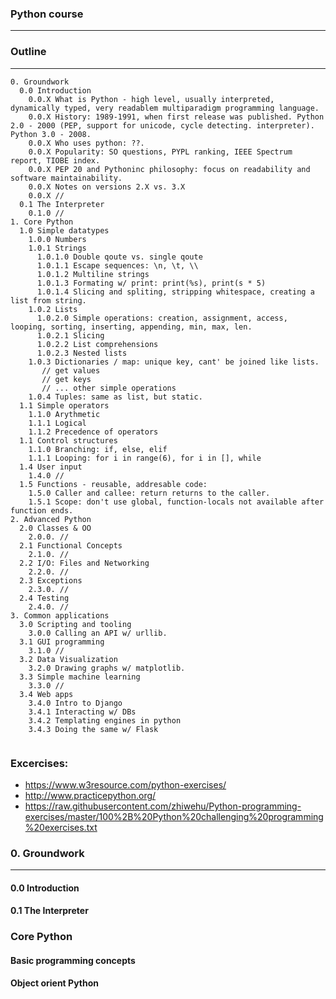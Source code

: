 ### Python course
---

### Outline
---
```
0. Groundwork
  0.0 Introduction
    0.0.X What is Python - high level, usually interpreted, dynamically typed, very readablem multiparadigm programming language.
    0.0.X History: 1989-1991, when first release was published. Python 2.0 - 2000 (PEP, support for unicode, cycle detecting. interpreter). Python 3.0 - 2008.
    0.0.X Who uses python: ??.
    0.0.X Popularity: SO questions, PYPL ranking, IEEE Spectrum report, TIOBE index.
    0.0.X PEP 20 and Pythoninc philosophy: focus on readability and software maintainability.
    0.0.X Notes on versions 2.X vs. 3.X
    0.0.X //
  0.1 The Interpreter
    0.1.0 //
1. Core Python
  1.0 Simple datatypes
    1.0.0 Numbers
    1.0.1 Strings
      1.0.1.0 Double qoute vs. single qoute
      1.0.1.1 Escape sequences: \n, \t, \\
      1.0.1.2 Multiline strings
      1.0.1.3 Formating w/ print: print(%s), print(s * 5)
      1.0.1.4 Slicing and spliting, stripping whitespace, creating a list from string.
    1.0.2 Lists
      1.0.2.0 Simple operations: creation, assignment, access, looping, sorting, inserting, appending, min, max, len.
      1.0.2.1 Slicing
      1.0.2.2 List comprehensions
      1.0.2.3 Nested lists
    1.0.3 Dictionaries / map: unique key, cant' be joined like lists.
       // get values
       // get keys
       // ... other simple operations
    1.0.4 Tuples: same as list, but static.
  1.1 Simple operators
    1.1.0 Arythmetic
    1.1.1 Logical
    1.1.2 Precedence of operators
  1.1 Control structures
    1.1.0 Branching: if, else, elif
    1.1.1 Looping: for i in range(6), for i in [], while
  1.4 User input
    1.4.0 //
  1.5 Functions - reusable, addresable code:
    1.5.0 Caller and callee: return returns to the caller.
    1.5.1 Scope: don't use global, function-locals not available after function ends.
2. Advanced Python
  2.0 Classes & OO
    2.0.0. //
  2.1 Functional Concepts
    2.1.0. //
  2.2 I/O: Files and Networking
    2.2.0. //
  2.3 Exceptions
    2.3.0. //
  2.4 Testing
    2.4.0. //
3. Common applications
  3.0 Scripting and tooling
    3.0.0 Calling an API w/ urllib.
  3.1 GUI programming
    3.1.0 //
  3.2 Data Visualization
    3.2.0 Drawing graphs w/ matplotlib.
  3.3 Simple machine learning
    3.3.0 //
  3.4 Web apps
    3.4.0 Intro to Django
    3.4.1 Interacting w/ DBs
    3.4.2 Templating engines in python
    3.4.3 Doing the same w/ Flask
  
```
### Excercises:
- https://www.w3resource.com/python-exercises/
- http://www.practicepython.org/
- https://raw.githubusercontent.com/zhiwehu/Python-programming-exercises/master/100%2B%20Python%20challenging%20programming%20exercises.txt


### 0. Groundwork
---
#### 0.0 Introduction
#### 0.1 The Interpreter
### Core Python
#### Basic programming concepts
#### Object orient Python
